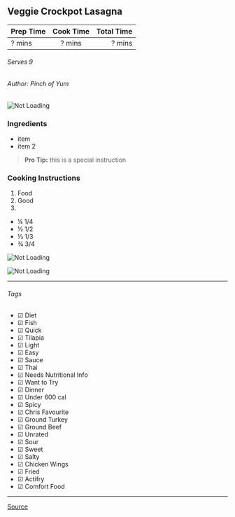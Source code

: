 ## Veggie Crockpot Lasagna

| Prep Time  | Cook Time    | Total Time  |
| ---------- |:------------:| -----------:|
| ? mins    | ? mins      | ? mins     |


###### Serves 9
###### Author: Pinch of Yum

![Not Loading](http://i.imgur.com/iPprqMNl.jpg)

### Ingredients

* item
* item 2

> **Pro Tip:** this is a special instruction

### Cooking Instructions

1. Food
2. Good
3. 

* ¼ 1/4
* ½ 1/2
* ⅓ 1/3
* ¾ 3/4

![Not Loading](http://i.imgur.com/o6H6er3l.png)

![Not Loading](http://i.imgur.com/DcG794P.png)

---

###### Tags
- ☑ Diet
- ☑ Fish
- ☑ Quick
- ☑ Tilapia
- ☑ Light
- ☑ Easy
- ☑ Sauce
- ☑ Thai
- ☑ Needs Nutritional Info
- ☑ Want to Try
- ☑ Dinner
- ☑ Under 600 cal
- ☑ Spicy
- ☑ Chris Favourite
- ☑ Ground Turkey
- ☑ Ground Beef
- ☑ Unrated
- ☑ Sour
- ☑ Sweet
- ☑ Salty
- ☑ Chicken Wings
- ☑ Fried
- ☑ Actifry
- ☑ Comfort Food

---

[Source](www.example...)

